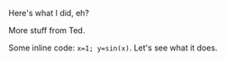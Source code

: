Here's what I did, eh?

More stuff from Ted.

Some inline code: <code>x=1; y=sin(x)</code>. Let's see what it does.

